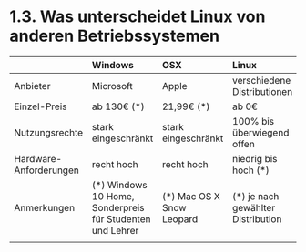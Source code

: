 # 1.3. Was unterscheidet Linux von anderen Betriebssystemen

|  | Windows | OSX | Linux |
| :--- | :--- | :--- | :--- |
| Anbieter | Microsoft | Apple | verschiedene Distributionen |
| Einzel-Preis | ab 130€ \(\*\) | 21,99€ \(\*\) | ab 0€ |
| Nutzungsrechte | stark eingeschränkt | stark eingeschränkt | 100% bis überwiegend offen |
| Hardware-Anforderungen | recht hoch | recht hoch | niedrig bis hoch \(\*\) |
| Anmerkungen | \(\*\) Windows 10 Home, Sonderpreis für Studenten und Lehrer | \(\*\) Mac OS X Snow Leopard | \(\*\) je nach gewählter Distribution |
|  |  |  |  |



